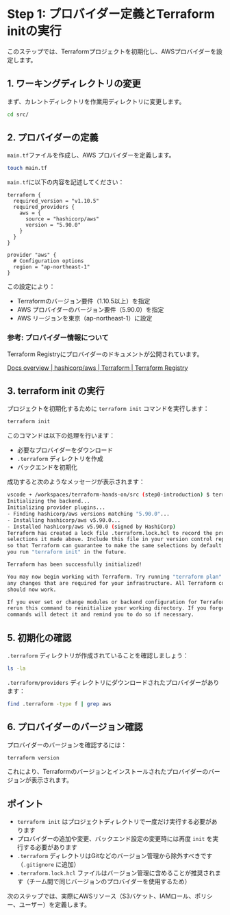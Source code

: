 # Step 1: プロバイダー定義とTerraform initの実行

このステップでは、Terraformプロジェクトを初期化し、AWSプロバイダーを設定します。

## 1. ワーキングディレクトリの変更

まず、カレントディレクトリを作業用ディレクトリに変更します。

```bash
cd src/
```

## 2. プロバイダーの定義

`main.tf`ファイルを作成し、AWS プロバイダーを定義します。

```bash
touch main.tf
```

`main.tf`に以下の内容を記述してください：

```hcl
terraform {
  required_version = "v1.10.5"
  required_providers {
    aws = {
      source = "hashicorp/aws"
      version = "5.90.0"
    }
  }
}

provider "aws" {
  # Configuration options
  region = "ap-northeast-1"
}
```

この設定により：

- Terraformのバージョン要件（1.10.5以上）を指定
- AWS プロバイダーのバージョン要件（5.90.0）を指定
- AWS リージョンを東京（ap-northeast-1）に設定

### 参考: プロバイダー情報について

Terraform Registryにプロバイダーのドキュメントが公開されています。

[Docs overview \| hashicorp/aws \| Terraform \| Terraform Registry](https://registry.terraform.io/providers/hashicorp/aws/latest/docs)

## 3. terraform init の実行

プロジェクトを初期化するために `terraform init` コマンドを実行します：

```bash
terraform init
```

このコマンドは以下の処理を行います：
- 必要なプロバイダーをダウンロード
- `.terraform` ディレクトリを作成
- バックエンドを初期化

成功すると次のようなメッセージが表示されます：

```sh
vscode ➜ /workspaces/terraform-hands-on/src (step0-introduction) $ terraform init
Initializing the backend...
Initializing provider plugins...
- Finding hashicorp/aws versions matching "5.90.0"...
- Installing hashicorp/aws v5.90.0...
- Installed hashicorp/aws v5.90.0 (signed by HashiCorp)
Terraform has created a lock file .terraform.lock.hcl to record the provider
selections it made above. Include this file in your version control repository
so that Terraform can guarantee to make the same selections by default when
you run "terraform init" in the future.

Terraform has been successfully initialized!

You may now begin working with Terraform. Try running "terraform plan" to see
any changes that are required for your infrastructure. All Terraform commands
should now work.

If you ever set or change modules or backend configuration for Terraform,
rerun this command to reinitialize your working directory. If you forget, other
commands will detect it and remind you to do so if necessary.
```

## 5. 初期化の確認

`.terraform` ディレクトリが作成されていることを確認しましょう：

```bash
ls -la
```

`.terraform/providers` ディレクトリにダウンロードされたプロバイダーがあります：

```bash
find .terraform -type f | grep aws
```

## 6. プロバイダーのバージョン確認

プロバイダーのバージョンを確認するには：

```bash
terraform version
```

これにより、Terraformのバージョンとインストールされたプロバイダーのバージョンが表示されます。

## ポイント

- `terraform init` はプロジェクトディレクトリで一度だけ実行する必要があります
- プロバイダーの追加や変更、バックエンド設定の変更時には再度 `init` を実行する必要があります
- `.terraform` ディレクトリはGitなどのバージョン管理から除外すべきです（`.gitignore` に追加）
- `.terraform.lock.hcl` ファイルはバージョン管理に含めることが推奨されます（チーム間で同じバージョンのプロバイダーを使用するため）

次のステップでは、実際にAWSリソース（S3バケット、IAMロール、ポリシー、ユーザー）を定義します。

